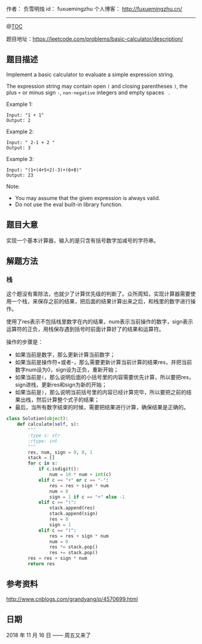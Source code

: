 作者： 负雪明烛
id：	fuxuemingzhu
个人博客：	http://fuxuemingzhu.cn/

---
@[TOC](目录)


题目地址：https://leetcode.com/problems/basic-calculator/description/


## 题目描述

Implement a basic calculator to evaluate a simple expression string.

The expression string may contain open ``(`` and closing parentheses ``)``, the plus ``+`` or minus sign ``-``, ``non-negative`` integers and empty spaces `` ``.

Example 1:

    Input: "1 + 1"
    Output: 2

Example 2:

    Input: " 2-1 + 2 "
    Output: 3

Example 3:

    Input: "(1+(4+5+2)-3)+(6+8)"
    Output: 23

Note:

- You may assume that the given expression is always valid.
- Do not use the eval built-in library function.


## 题目大意

实现一个基本计算器，输入的是只含有括号数字加减号的字符串。

## 解题方法

### 栈

这个题没有乘除法，也就少了计算优先级的判断了。众所周知，实现计算器需要使用一个栈，来保存之前的结果，把后面的结果计算出来之后，和栈里的数字进行操作。

使用了res表示不包括栈里数字在内的结果，num表示当前操作的数字，sign表示运算符的正负，用栈保存遇到括号时前面计算好了的结果和运算符。

操作的步骤是：

- 如果当前是数字，那么更新计算当前数字；
- 如果当前是操作符+或者-，那么需要更新计算当前计算的结果res，并把当前数字num设为0，sign设为正负，重新开始；
- 如果当前是``(``，那么说明后面的小括号里的内容需要优先计算，所以要把res，sign进栈，更新res和sign为新的开始；
- 如果当前是``)``，那么说明当前括号里的内容已经计算完毕，所以要把之前的结果出栈，然后计算整个式子的结果；
- 最后，当所有数字结束的时候，需要把结果进行计算，确保结果是正确的。

```python
class Solution(object):
    def calculate(self, s):
        """
        :type s: str
        :rtype: int
        """
        res, num, sign = 0, 0, 1
        stack = []
        for c in s:
            if c.isdigit():
                num = 10 * num + int(c)
            elif c == "+" or c == "-":
                res = res + sign * num
                num = 0
                sign = 1 if c == "+" else -1
            elif c == "(":
                stack.append(res)
                stack.append(sign)
                res = 0
                sign = 1
            elif c == ")":
                res = res + sign * num
                num = 0
                res *= stack.pop()
                res += stack.pop()
        res = res + sign * num
        return res
```


## 参考资料

http://www.cnblogs.com/grandyang/p/4570699.html

## 日期

2018 年 11 月 16 日 —— 周五又来了



  [1]: https://leetcode.com/static/images/courses/range_sum_query_2d.png
  [2]: https://leetcode.com/static/images/courses/sum_od.png
  [3]: https://leetcode.com/static/images/courses/sum_ob.png
  [4]: https://leetcode.com/static/images/courses/sum_oc.png
  [5]: https://leetcode.com/static/images/courses/sum_oa.png
  [6]: https://blog.csdn.net/fuxuemingzhu/article/details/79253036
